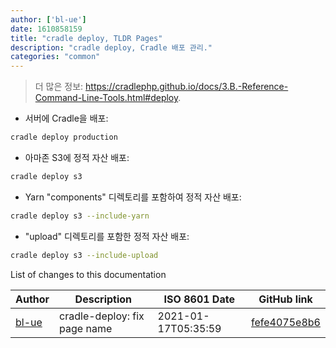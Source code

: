 ```yaml
---
author: ['bl-ue']
date: 1610858159
title: "cradle deploy, TLDR Pages"
description: "cradle deploy, Cradle 배포 관리."
categories: "common"
---
```

> 더 많은 정보: <https://cradlephp.github.io/docs/3.B.-Reference-Command-Line-Tools.html#deploy>.

- 서버에 Cradle을 배포:

```bash
cradle deploy production
```

- 아마존 S3에 정적 자산 배포:

```bash
cradle deploy s3
```

- Yarn "components" 디렉토리를 포함하여 정적 자산 배포:

```bash
cradle deploy s3 --include-yarn
```

- "upload" 디렉토리를 포함한 정적 자산 배포:

```bash
cradle deploy s3 --include-upload
```
List of changes to this documentation


Author | Description | ISO 8601 Date | GitHub link
------|-----|-----|-----
[bl-ue](mailto:54780737+bl-ue@users.noreply.github.com) | cradle-deploy: fix page name | 2021-01-17T05:35:59 | [fefe4075e8b6](https://github.com/tldr-pages/tldr/commit/fefe4075e8b6127cddf7f92684ad2d014d8d0dac)

